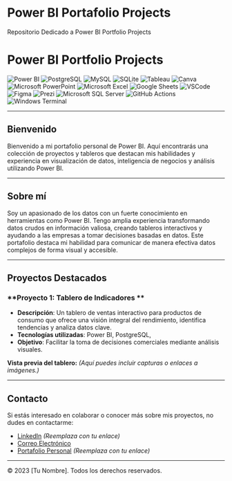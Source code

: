 # Power BI Portafolio Projects
Repositorio Dedicado a Power BI Portfolio Projects

# Power BI Portfolio Projects

![Power BI](https://img.shields.io/badge/-Power%20BI-yellow?style=for-the-badge&logo=power-bi&logoColor=black)
![PostgreSQL](https://img.shields.io/badge/-PostgreSQL-blue?style=for-the-badge&logo=postgresql&logoColor=white)
![MySQL](https://img.shields.io/badge/-MySQL-blue?style=for-the-badge&logo=mysql&logoColor=white)
![SQLite](https://img.shields.io/badge/-SQLite-003B57?style=for-the-badge&logo=sqlite&logoColor=white)
![Tableau](https://img.shields.io/badge/-Tableau-orange?style=for-the-badge&logo=tableau&logoColor=white)
![Canva](https://img.shields.io/badge/-Canva-00C4CC?style=for-the-badge&logo=canva&logoColor=white)
![Microsoft PowerPoint](https://img.shields.io/badge/-PowerPoint-orange?style=for-the-badge&logo=microsoft-powerpoint&logoColor=white)
![Microsoft Excel](https://img.shields.io/badge/-Excel-green?style=for-the-badge&logo=microsoft-excel&logoColor=white)
![Google Sheets](https://img.shields.io/badge/-Google%20Sheets-green?style=for-the-badge&logo=google-sheets&logoColor=white)
![VSCode](https://img.shields.io/badge/-VSCode-blue?style=for-the-badge&logo=visual-studio-code&logoColor=white)
![Figma](https://img.shields.io/badge/-Figma-F24E1E?style=for-the-badge&logo=figma&logoColor=white)
![Prezi](https://img.shields.io/badge/-Prezi-3181FF?style=for-the-badge&logo=prezi&logoColor=white)
![Microsoft SQL Server](https://img.shields.io/badge/-SQL%20Server-red?style=for-the-badge&logo=microsoft-sql-server&logoColor=white)
![GitHub Actions](https://img.shields.io/badge/-GitHub%20Actions-black?style=for-the-badge&logo=github-actions&logoColor=white)
![Windows Terminal](https://img.shields.io/badge/-Windows%20Terminal-blue?style=for-the-badge&logo=windows-terminal&logoColor=white)

---

## Bienvenido

Bienvenido a mi portafolio personal de Power BI. Aquí encontrarás una colección de proyectos y tableros que destacan mis habilidades y experiencia en visualización de datos, inteligencia de negocios y análisis utilizando Power BI.

---

## Sobre mí

Soy un apasionado de los datos con un fuerte conocimiento en herramientas como Power BI. Tengo amplia experiencia transformando datos crudos en información valiosa, creando tableros interactivos y ayudando a las empresas a tomar decisiones basadas en datos. Este portafolio destaca mi habilidad para comunicar de manera efectiva datos complejos de forma visual y accesible.

---

## Proyectos Destacados

### **Proyecto 1: Tablero de Indicadores **
- **Descripción**: Un tablero de ventas interactivo para productos de consumo que ofrece una visión integral del rendimiento, identifica tendencias y analiza datos clave.
- **Tecnologías utilizadas**: Power BI, PostgreSQL, 
- **Objetivo**: Facilitar la toma de decisiones comerciales mediante análisis visuales.

**Vista previa del tablero:** *(Aquí puedes incluir capturas o enlaces a imágenes.)*

---

## Contacto

Si estás interesado en colaborar o conocer más sobre mis proyectos, no dudes en contactarme:

- [LinkedIn](https://www.linkedin.com) *(Reemplaza con tu enlace)*
- [Correo Electrónico](mailto:tucorreo@example.com)
- [Portafolio Personal](https://tusitio.com) *(Reemplaza con tu enlace)*

---

© 2023 [Tu Nombre]. Todos los derechos reservados.

